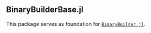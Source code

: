 ## BinaryBuilderBase.jl

This package serves as foundation for
[`BinaryBuilder.jl`](https://github.com/JuliaPackaging/BinaryBuilder.jl).
